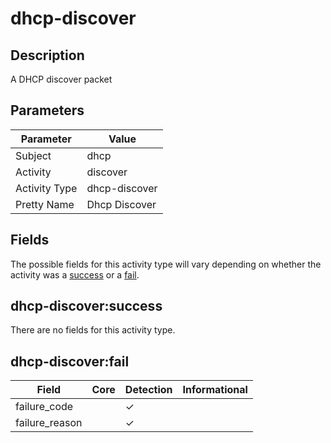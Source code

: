 dhcp-discover
=============

Description
-----------
A DHCP discover packet

Parameters
----------
| Parameter     | Value         |
| ------------- | ------------- |
| Subject       | dhcp          |
| Activity      | discover      |
| Activity Type | dhcp-discover |
| Pretty Name   | Dhcp Discover |


Fields
------

The possible fields for this activity type will vary depending on whether the activity was a [success](#dhcp-discoversuccess) or a [fail](#dhcp-discoverfail).


dhcp-discover:success
---------------------

There are no fields for this activity type.


dhcp-discover:fail
------------------

| Field          | Core | Detection | Informational |
| -------------- | ---- | --------- | ------------- |
| failure_code   |      | &#10003;  |               |
| failure_reason |      | &#10003;  |               |